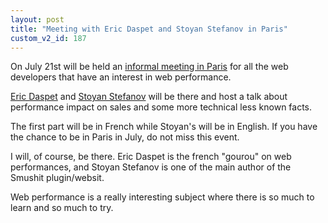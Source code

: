 ```yaml
---
layout: post
title: "Meeting with Eric Daspet and Stoyan Stefanov in Paris"
custom_v2_id: 187
---
```


<p>On July 21st will be held an <a title="Performance meeting" href="https://sites.google.com/a/survol.fr/webperf-user-group/evenements/21-juillet-2010">informal meeting in Paris</a> for all the web developers that have an interest in web performance.</p>
<p><a title="Eric Daspet blog on web performance" href="http://performance.survol.fr/" target="_blank">Eric Daspet</a> and <a title="Stoyan Stefanov dev blog" href="http://www.phpied.com/" target="_blank">Stoyan Stefanov</a> will be there and host a talk about performance impact on sales and some more technical less known facts.</p>
<p>The first part will be in French while Stoyan's will be in English. If you have the chance to be in Paris in July, do not miss this event.</p>
<p>I will, of course, be there. Eric Daspet is the french "gourou" on web performances, and Stoyan Stefanov is one of the main author of the Smushit plugin/websit.</p>
<p>Web performance is a really interesting subject where there is so much to learn and so much to try.</p>